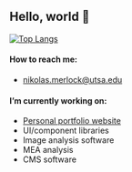 ## Hello, world 👋

[![Top Langs](https://github-readme-stats.vercel.app/api/top-langs/?username=nikmerlock97&layout=compact)](https://github.com/anuraghazra/github-readme-stats)

#### How to reach me: 
* [nikolas.merlock@utsa.edu](mailto:nikolas.merlock@utsa.edu)

#### I’m currently working on:
* [Personal portfolio website](https://nikmerlock.dev/)
* UI/component libraries
* Image analysis software
* MEA analysis
* CMS software

<!--
**nikmerlock97/nikmerlock97** is a ✨ _special_ ✨ repository because its `README.md` (this file) appears on your GitHub profile.

Here are some ideas to get you started:

- 🔭 I’m currently working on ...
- 🌱 I’m currently learning ...
- 👯 I’m looking to collaborate on ...
- 🤔 I’m looking for help with ...
- 💬 Ask me about ...
- 📫 How to reach me: ...
- 📫 How to reach me: [Student Email](mailto:nikolas.merlock@utsa.edu)
- ⚡ Fun fact: ...
-->
